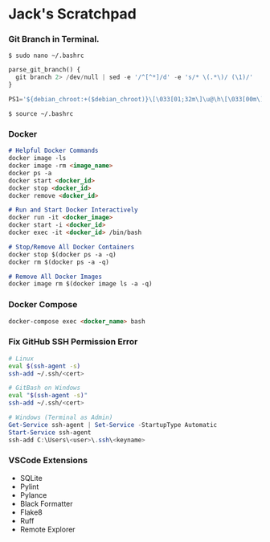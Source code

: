 # Jack's Scratchpad

### Git Branch in Terminal.

`$ sudo nano ~/.bashrc`

``` python
parse_git_branch() {
  git branch 2> /dev/null | sed -e '/^[^*]/d' -e 's/* \(.*\)/ (\1)/'
}

PS1='${debian_chroot:+($debian_chroot)}\[\033[01;32m\]\u@\h\[\033[00m\]:\[\033[01;34m\]\w\[\033[01;31m\]$(parse_git_branch)\033[00m\]$ '
```

`$ source ~/.bashrc`

### Docker
``` Markdown
# Helpful Docker Commands
docker image -ls
docker image -rm <image_name>
docker ps -a
docker start <docker_id>
docker stop <docker_id>
docker remove <docker_id>

# Run and Start Docker Interactively
docker run -it <docker_image>
docker start -i <docker_id>
docker exec -it <docker_id> /bin/bash

# Stop/Remove All Docker Containers
docker stop $(docker ps -a -q)
docker rm $(docker ps -a -q)

# Remove All Docker Images
docker image rm $(docker image ls -a -q)
```

### Docker Compose
``` Markdown
docker-compose exec <docker_name> bash
```

### Fix GitHub SSH Permission Error
``` Bash
# Linux
eval $(ssh-agent -s)
ssh-add ~/.ssh/<cert>
```
``` Bash
# GitBash on Windows
eval "$(ssh-agent -s)"
ssh-add ~/.ssh/<cert>
```
``` Powershell
# Windows (Terminal as Admin)
Get-Service ssh-agent | Set-Service -StartupType Automatic
Start-Service ssh-agent
ssh-add C:\Users\<user>\.ssh\<keyname>
```

### VSCode Extensions
- SQLite
- Pylint
- Pylance
- Black Formatter
- Flake8
- Ruff
- Remote Explorer
